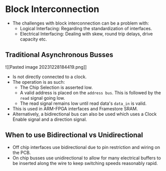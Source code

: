 # Block Interconnection
* The challenges with block interconnection can be a problem with:
	* Logical Interfacing: Regarding the standardization of interfaces.
	* Electrical Interfacing: Dealing with skew, round trip delays, drive capacity etc.

## Traditional Asynchronous Busses
![[Pasted image 20231228184419.png]]
* Is not directly connected to a clock.
* The operation is as such: 
	* The Chip Selection is asserted low.
	* A valid address is placed on the `address bus`. This is followed by the `read` signal going low.
	* The read signal remains low until read data's `data_in` is valid.
* This is used in ARM-FPGA interfaces and Framestore SRAM.
* Alternatively, a bidirectional bus can also be used which uses a Clock Enable signal and a direction signal.

## When to use Bidirectional vs Unidirectional
* Off chip interfaces use bidirectional due to pin restriction and wiring on the PCB.
* On chip busses use unidirectional to allow for many electrical buffers to be inserted along the wire to keep switching speeds reasonably rapid.